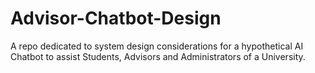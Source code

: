 # Advisor-Chatbot-Design
A repo dedicated to system design considerations for a hypothetical AI Chatbot to assist Students, Advisors and Administrators of a University.
